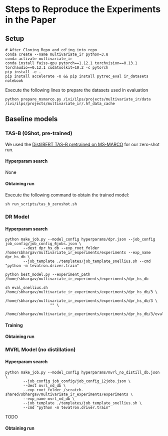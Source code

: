 # Steps to Reproduce the Experiments in the Paper

## Setup 
```
# After Cloning Repo and cd'ing into repo
conda create --name multivariate_ir python=3.8
conda activate multivariate_ir
conda install faiss-gpu pytorch==1.12.1 torchvision==0.13.1 torchaudio==0.12.1 cudatoolkit=10.2 -c pytorch
pip install -e .
pip install accelerate -U && pip install pytrec_eval ir_datasets notebook

```

Execute the following lines to prepare the datasets used in evaluation
```
python prepare_msmarco.py /ivi/ilps/projects/multivariate_ir/data /ivi/ilps/projects/multivariate_ir/.hf_data_cache
```

## Baseline models

### TAS-B (0Shot, pre-trained)

We used the [DistilBERT TAS-B pretrained on MS-MARCO](https://huggingface.co/sebastian-hofstaetter/distilbert-dot-tas_b-b256-msmarco) for 
our zero-shot run. 


#### Hyperparam search
None

#### Obtaining run
Execute the following command to obtain the trained model:

```
sh run_scripts/tas_b_zeroshot.sh
``` 


### DR Model

#### Hyperparam search


```
python make_job.py --model_config hyperparams/dpr.json --job_config job_config/job_config_6jobs.json \
        --dest dpr_hs_db --exp_root_folder /home/sbhargav/multivariate_ir_experiments/experiments --exp_name dpr_hs_db \
        --job_template ./templates/job_template_snellius.sh --cmd "python -m tevatron.driver.train"

python best_model.py --experiment_path /home/sbhargav/multivariate_ir_experiments/experiments/dpr_hs_db

sh eval_snellius.sh /home/sbhargav/multivariate_ir_experiments/experiments/dpr_hs_db/3 \ 
                    /home/sbhargav/multivariate_ir_experiments/experiments/dpr_hs_db/3 \
                    "" \
                    /home/sbhargav/multivariate_ir_experiments/experiments/dpr_hs_db/3/eval_log.log 
```



#### Training

#### Obtaining run

### MVRL Model (no distillation)

#### Hyperparam search

```
python make_job.py --model_config hyperparams/mvrl_no_distill_db.json \
        --job_config job_config/job_config_12jobs.json \
        --dest mvrl_nd_db \
        --exp_root_folder /scratch-shared/sbhargav/multivariate_ir_experiments/experiments \
        --exp_name mvrl_nd_db \
        --job_template ./templates/job_template_snellius.sh \
        --cmd "python -m tevatron.driver.train"

```

TODO
#### Obtaining run




